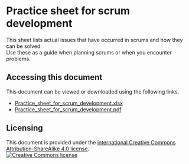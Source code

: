 # Practice sheet for scrum development

This sheet lists actual issues that have occurred in scrums and how they can be solved.  
Use these as a guide when planning scrums or when you encounter problems.

## Accessing this document

This document can be viewed or downloaded using the following links.  
* [Practice_sheet_for_scrum_development.xlsx](./docs/Practice_sheet_for_scrum_development.xlsx?raw=true)
* [Practice_sheet_for_scrum_development.pdf](./docs/Practice_sheet_for_scrum_development.pdf?raw=true)

## Licensing

This document is provided under the <a rel="license" href="http://creativecommons.org/licenses/by-sa/4.0/">international Creative Commons Attribution-ShareAlike 4.0 license</a>.
<br />
<a rel="license" href="http://creativecommons.org/licenses/by-sa/4.0/">
  <img alt="Creative Commons license" style="border-width:0" src="https://i.creativecommons.org/l/by-sa/4.0/88x31.png" />
</a>
